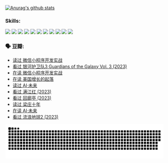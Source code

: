 
[![Anurag's github stats](https://github-readme-stats.vercel.app/api?username=w940853815)](https://github.com/anuraghazra/github-readme-stats)

### Skills:

<code><img height="32" src="https://cdn.jsdelivr.net/npm/simple-icons@v5/icons/python.svg"></code>
<code><img height="32" src="https://cdn.jsdelivr.net/npm/simple-icons@v5/icons/javascript.svg"></code>
<code><img height="32" src="https://cdn.jsdelivr.net/npm/simple-icons@v5/icons/django.svg"></code>
<code><img height="32" src="https://cdn.jsdelivr.net/npm/simple-icons@v5/icons/flask.svg"></code>
<code><img height="32" src="https://cdn.jsdelivr.net/npm/simple-icons@v5/icons/vuetify.svg"></code>
<code><img height="32" src="https://cdn.jsdelivr.net/npm/simple-icons@v5/icons/git.svg"></code>
<code><img height="32" src="https://cdn.jsdelivr.net/npm/simple-icons@v5/icons/docker.svg"></code>
<code><img height="32" src="https://cdn.jsdelivr.net/npm/simple-icons@v5/icons/postgresql.svg"></code>
<code><img height="32" src="https://cdn.jsdelivr.net/npm/simple-icons@v5/icons/elasticsearch.svg"></code>
<code><img height="32" src="https://cdn.jsdelivr.net/npm/simple-icons@v5/icons/macos.svg"></code>
<code><img height="32" src="https://cdn.jsdelivr.net/npm/simple-icons@v5/icons/linux.svg"></code>

### 🗣 豆瓣:

<!-- DOUBAN-ACTIVITIES:START -->
- [读过 微信小程序开发实战](https://www.douban.com/people/136069238/status/4237321528/?_i=84240031)
- [看过 银河护卫队3 Guardians of the Galaxy Vol. 3‎ (2023)](https://www.douban.com/people/136069238/status/4236631849/?_i=84240031)
- [在读 微信小程序开发实战](https://www.douban.com/people/136069238/status/4230177692/?_i=84240031)
- [在读 美国增长的起落](https://www.douban.com/people/136069238/status/4220055912/?_i=84240031)
- [读过 AI·未来](https://www.douban.com/people/136069238/status/4220054171/?_i=84240031)
- [看过 满江红‎ (2023)](https://www.douban.com/people/136069238/status/4219146433/?_i=84240031)
- [看过 回廊亭‎ (2023)](https://www.douban.com/people/136069238/status/4215992758/?_i=84240031)
- [读过 梁庄十年](https://www.douban.com/people/136069238/status/4206664969/?_i=84240031)
- [在读 AI·未来](https://www.douban.com/people/136069238/status/4206653520/?_i=84240031)
- [看过 流浪地球2‎ (2023)](https://www.douban.com/people/136069238/status/4199558549/?_i=84240031)
<!-- DOUBAN-ACTIVITIES:END -->


![Snake animation](https://raw.githubusercontent.com/w940853815/w940853815/output/github-contribution-grid-snake.svg)

<!--
**w940853815/w940853815** is a ✨ _special_ ✨ repository because its `README.md` (this file) appears on your GitHub profile.

Here are some ideas to get you started:

- 🔭 I’m currently working on ...
- 🌱 I’m currently learning ...
- 👯 I’m looking to collaborate on ...
- 🤔 I’m looking for help with ...
- 💬 Ask me about ...
- 📫 How to reach me: ...
- 😄 Pronouns: ...
- ⚡ Fun fact: ...
-->
